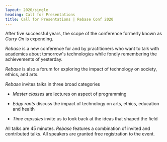 ```yaml
---
layout: 2020/single
heading: Call for Presentations
title: Call for Presentations | Rebase Conf 2020
---
```


After five successful years, the scope of the conference formerly known as
*Curry On* is expending.

*Rebase* is a new conference for and by practitioners who want to talk with
academics about tomorrow's technologies while fondly remembering the
achievements of yesterday.

*Rebase* is also a forum for exploring the impact of technology on society,
ethics, and arts.

*Rebase* invites talks in three broad categories

  - _Master classes_  are lectures on aspect of  programming

  - _Edgy rants_ discuss the impact of technology on arts, ethics, education
     and health

  - _Time capsules_ invite us to look back at the ideas that shaped the
    field

All talks are 45 minutes. *Rebase* features a combination of invited and
contributed talks. All speakers are granted free registration to the event.



